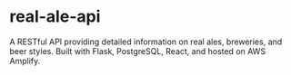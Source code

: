 # real-ale-api
A RESTful API providing detailed information on real ales, breweries, and beer styles. Built with Flask, PostgreSQL, React, and hosted on AWS Amplify.
